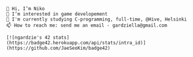 
    👋 Hi, I’m Niko
    👀 I’m interested in game developement
    🌱 I'm currently studying C-programming, full-time, @Hive, Helsinki
    📫 How to reach me: send me an email - gardziella@gmail.com
    
    [![ngardzie's 42 stats](https://badge42.herokuapp.com/api/stats/intra_id)](https://github.com/JaeSeoKim/badge42)
